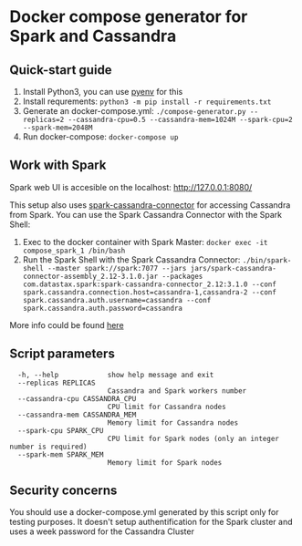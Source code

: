 # Docker compose generator for Spark and Cassandra

## Quick-start guide

1. Install Python3, you can use [pyenv](https://github.com/pyenv/pyenv) for this
2. Install requrements: `python3 -m pip install -r requirements.txt`
3. Generate an docker-compose.yml: `./compose-generator.py --replicas=2 --cassandra-cpu=0.5 --cassandra-mem=1024M --spark-cpu=2 --spark-mem=2048M`
4. Run docker-compose: `docker-compose up`

## Work with Spark

Spark web UI is accesible on the localhost: http://127.0.0.1:8080/

This setup also uses [spark-cassandra-connector](https://github.com/datastax/spark-cassandra-connector) for accessing Cassandra from Spark. You can use the Spark Cassandra Connector with the Spark Shell:
1. Exec to the docker container with Spark Master: `docker exec -it compose_spark_1 /bin/bash`
2. Run the Spark Shell with the Spark Cassandra Connector: `./bin/spark-shell --master spark://spark:7077 --jars jars/spark-cassandra-connector-assembly_2.12-3.1.0.jar --packages com.datastax.spark:spark-cassandra-connector_2.12:3.1.0 --conf spark.cassandra.connection.host=cassandra-1,cassandra-2 --conf spark.cassandra.auth.username=cassandra --conf spark.cassandra.auth.password=cassandra`

More info could be found [here](https://github.com/datastax/spark-cassandra-connector/blob/master/doc/13_spark_shell.md)

## Script parameters
```
  -h, --help            show help message and exit
  --replicas REPLICAS
                        Cassandra and Spark workers number
  --cassandra-cpu CASSANDRA_CPU
                        CPU limit for Cassandra nodes
  --cassandra-mem CASSANDRA_MEM
                        Memory limit for Cassandra nodes
  --spark-cpu SPARK_CPU
                        CPU limit for Spark nodes (only an integer number is required)
  --spark-mem SPARK_MEM
                        Memory limit for Spark nodes
```

## Security concerns

You should use a docker-compose.yml generated by this script only for testing purposes. It doesn't setup authentification for the Spark cluster and uses a week password for the Cassandra Cluster
